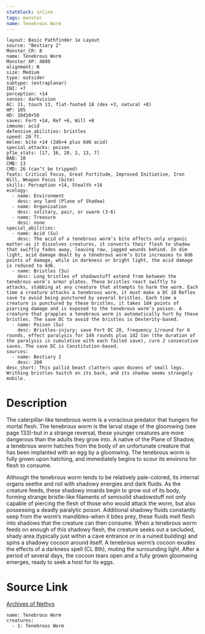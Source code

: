 ```yaml
---
statblock: inline
tags: monster
name: Tenebrous Worm
---
```

```statblock
layout: Basic Pathfinder 1e Layout
source: "Bestiary 2"
Monster_CR: 8
name: Tenebrous Worm
Monster_XP: 4800
alignment: N
size: Medium
type: outsider
subtype: (extraplanar)
INI: +7
perception: +14
senses: darkvision
AC: 21, touch 13, flat-footed 18 (dex +3, natural +8)
HP: 105
HD: 10d10+50
saves: Fort +14, Ref +6, Will +8
immune: acid
defensive_abilities: bristles
speed: 20 ft.
melee: bite +14 (2d6+4 plus 6d6 acid)
special_attacks: poison
pf1e_stats: [17, 16, 20, 2, 13, 7]
BAB: 10
CMB: 13
CMD: 26 (can’t be tripped)
feats: Critical Focus, Great Fortitude, Improved Initiative, Iron Will, Weapon Focus (bite)
skills: Perception +14, Stealth +16
ecology:
  - name: Environment
    desc: any land (Plane of Shadow)
  - name: Organisation
    desc: solitary, pair, or swarm (3-6)
  - name: Treasure
    desc: none
special_abilities:
  - name: Acid (Su)
    desc: The acid of a tenebrous worm’s bite affects only organic matter-as it dissolves creatures, it converts their flesh to shadow that swiftly fades away, leaving raw, jagged wounds behind. In dim light, acid damage dealt by a tenebrous worm’s bite increases to 8d6 points of damage, while in darkness or bright light, the acid damage is reduced to 4d6.
  - name: Bristles (Su)
    desc: Long bristles of shadowstuff extend from between the tenebrous worm’s armor plates. These bristles react swiftly to attacks, stabbing at any creature that attempts to harm the worm. Each time a creature attacks a tenebrous worm, it must make a DC 18 Reflex save to avoid being punctured by several bristles. Each time a creature is punctured by these bristles, it takes 1d4 points of piercing damage and is exposed to the tenebrous worm’s poison. A creature that grapples a tenebrous worm is automatically hurt by these bristles. The save DC to avoid the bristles is Dexterity-based.
  - name: Poison (Su)
    desc: Bristles-injury; save Fort DC 20, frequency 1/round for 6 rounds, effect paralysis for 1d4 rounds plus 1d2 Con (the duration of the paralysis is cumulative with each failed save), cure 2 consecutive saves. The save DC is Constitution-based.
sources:
  - name: Bestiary 2
    desc: 260
desc_short: This pallid beast clatters upon dozens of small legs. Writhing bristles twitch on its back, and its shadow seems strangely mobile.
```
# Description
The caterpillar-like tenebrous worm is a voracious predator that hungers for mortal flesh. The tenebrous worm is the larval stage of the gloomwing (see page 133)-but in a strange reversal, these younger creatures are more dangerous than the adults they grow into. A native of the Plane of Shadow, a tenebrous worm hatches from the body of an unfortunate creature that has been implanted with an egg by a gloomwing. The tenebrous worm is fully grown upon hatching, and immediately begins to scour its environs for flesh to consume.

Although the tenebrous worm tends to be relatively pale-colored, its internal organs seethe and roil with shadowy energies and dark fluids. As the creature feeds, these shadowy innards begin to grow out of its body, forming strange bristle-like filaments of semisolid shadowstuff not only capable of piercing the flesh of those who would attack the worm, but also possessing a deadly paralytic poison. Additional shadowy fluids constantly seep from the worm’s mandibles-when it bites prey, these fluids melt flesh into shadows that the creature can then consume. When a tenebrous worm feeds on enough of this shadowy flesh, the creature seeks out a secluded, shady area (typically just within a cave entrance or in a ruined building) and spins a shadowy cocoon around itself. A tenebrous worm’s cocoon exudes the effects of a darkness spell (CL 8th), muting the surrounding light. After a period of several days, the cocoon tears open and a fully grown gloomwing emerges, ready to seek a host for its eggs.
# Source Link
[Archives of Nethys](https://aonprd.com/MonsterDisplay.aspx?ItemName=Tenebrous%20Worm)
```encounter-table
name: Tenebrous Worm
creatures:
  - 1: Tenebrous Worm
```
